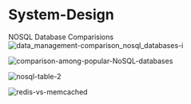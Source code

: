 # System-Design
NOSQL Database Comparisions
![data_management-comparison_nosql_databases-i](https://user-images.githubusercontent.com/38599335/107765576-1f9f1100-6d58-11eb-9f59-22f73d8f378e.png)

![comparison-among-popular-NoSQL-databases](https://user-images.githubusercontent.com/38599335/107765584-229a0180-6d58-11eb-9032-e2ab2d7a555a.png)

![nosql-table-2](https://user-images.githubusercontent.com/38599335/107765587-23cb2e80-6d58-11eb-80f2-4c71c47e197c.jpg)

![redis-vs-memcached](https://user-images.githubusercontent.com/38599335/126424807-16c99e6b-e8ff-460c-857c-8c35c8960dd2.png)
